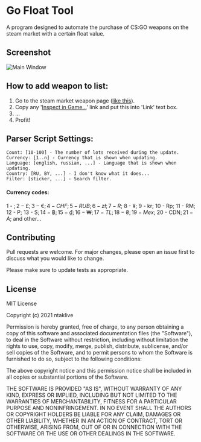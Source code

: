 # Go Float Tool

A program designed to automate the purchase of CS:GO weapons on the steam market with a certain float value.

## Screenshot

![Main Window](https://i.imgur.com/r7NKPge.jpg)

## How to add weapon to list:
1) Go to the steam market weapon page ([like this](https://steamcommunity.com/market/listings/730/P250%20|%20Boreal%20Forest%20(Field-Tested))).
2) Copy any '[Inspect in Game...](steam://rungame/730/76561202255233023/+csgo_econ_action_preview%20M4421956023454017443A22947280464D5045336153953192904)' link and put this into 'Link' text box.
3) ...
4) Profit!

## Parser Script Settings:
```
Count: [10-100] - The number of lots received during the update.
Currency: [1..n] - Currency that is shown when updating.
Language: [english, russian, ...] - Language that is shown when updating.
Country: [RU, BY, ...] - I don't know what it does...
Filter: [sticker, ...] - Search filter.
```
#### Currency codes:
1 - $;
2 - £;
3 - €;
4 - CHF;
5 - RUB;
6 - zł;
7 - R$;
8 - ¥;
9 - kr;
10 - Rp;
11 - RM;
12 - P;
13 - S$;
14 - ฿;
15 - ₫;
16 - ₩;
17 - TL;
18 - ₴;
19 - Mex$;
20 - CDN$;
21 - A$;
and other...
## Contributing
Pull requests are welcome. For major changes, please open an issue first to discuss what you would like to change.

Please make sure to update tests as appropriate.

## License
MIT License

Copyright (c) 2021 ntaklive

Permission is hereby granted, free of charge, to any person obtaining a copy
of this software and associated documentation files (the "Software"), to deal
in the Software without restriction, including without limitation the rights
to use, copy, modify, merge, publish, distribute, sublicense, and/or sell
copies of the Software, and to permit persons to whom the Software is
furnished to do so, subject to the following conditions:

The above copyright notice and this permission notice shall be included in all
copies or substantial portions of the Software.

THE SOFTWARE IS PROVIDED "AS IS", WITHOUT WARRANTY OF ANY KIND, EXPRESS OR
IMPLIED, INCLUDING BUT NOT LIMITED TO THE WARRANTIES OF MERCHANTABILITY,
FITNESS FOR A PARTICULAR PURPOSE AND NONINFRINGEMENT. IN NO EVENT SHALL THE
AUTHORS OR COPYRIGHT HOLDERS BE LIABLE FOR ANY CLAIM, DAMAGES OR OTHER
LIABILITY, WHETHER IN AN ACTION OF CONTRACT, TORT OR OTHERWISE, ARISING FROM,
OUT OF OR IN CONNECTION WITH THE SOFTWARE OR THE USE OR OTHER DEALINGS IN THE
SOFTWARE.
